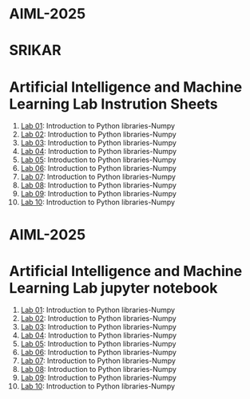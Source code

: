 # AIML-2025
# SRIKAR
# Artificial Intelligence and Machine Learning Lab Instrution Sheets
1.  [Lab 01](https://github.com/2303a51885/AIML-2025/blob/main/AIML_A1.pdf): Introduction to Python libraries-Numpy
1.  [Lab 02](https://github.com/2303a51885/AIML-2025/blob/bafdad6b723ebe59d3c64e19ab9e89319983ec41/AIML_A2.pdf): Introduction to Python libraries-Numpy
1.  [Lab 03](https://github.com/2303a51885/AIML-2025/blob/30bc811bbb605f2a74b47cd94505e235dac91b05/AIML_A3.pdf): Introduction to Python libraries-Numpy
1.  [Lab 04](https://github.com/2303a51885/AIML-2025/blob/e1b21ad344e814ed00210492ce1f05bd32e46d41/AIML_A4.pdf): Introduction to Python libraries-Numpy
1.  [Lab 05](): Introduction to Python libraries-Numpy
1.  [Lab 06](): Introduction to Python libraries-Numpy
1.  [Lab 07](): Introduction to Python libraries-Numpy
1.  [Lab 08](): Introduction to Python libraries-Numpy
1.  [Lab 09](): Introduction to Python libraries-Numpy
1.  [Lab 10](): Introduction to Python libraries-Numpy

# AIML-2025
# Artificial Intelligence and Machine Learning Lab jupyter notebook
1.  [Lab 01](https://github.com/2303a51885/AIML-2025/blob/13e095620431cdefb313731cbfaba51ec0112afd/Lab01-AIML.ipynb): Introduction to Python libraries-Numpy
1.  [Lab 02](https://github.com/2303a51885/AIML-2025/blob/46e215fa067001a41c12f19d130899913f879ef2/Lab02_AIML.ipynb): Introduction to Python libraries-Numpy
1.  [Lab 03](): Introduction to Python libraries-Numpy
1.  [Lab 04](): Introduction to Python libraries-Numpy
1.  [Lab 05](): Introduction to Python libraries-Numpy
1.  [Lab 06](): Introduction to Python libraries-Numpy
1.  [Lab 07](): Introduction to Python libraries-Numpy
1.  [Lab 08](): Introduction to Python libraries-Numpy
1.  [Lab 09](): Introduction to Python libraries-Numpy
1.  [Lab 10](): Introduction to Python libraries-Numpy

